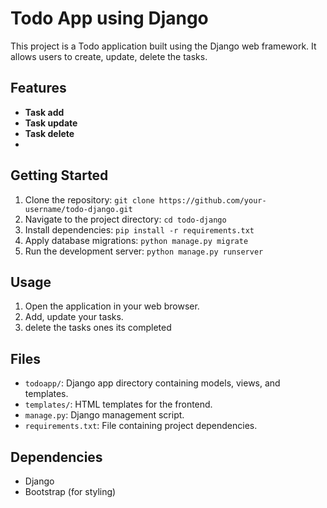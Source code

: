 # Todo App using Django

This project is a Todo application built using the Django web framework. It allows users to create, update, delete the tasks.

## Features

- **Task add**
- **Task update**
- **Task delete**
- 
## Getting Started

1. Clone the repository: `git clone https://github.com/your-username/todo-django.git`
2. Navigate to the project directory: `cd todo-django`
3. Install dependencies: `pip install -r requirements.txt`
4. Apply database migrations: `python manage.py migrate`
5. Run the development server: `python manage.py runserver`

## Usage

1. Open the application in your web browser.
2. Add, update your tasks.
3. delete the tasks ones its completed

## Files

- `todoapp/`: Django app directory containing models, views, and templates.
- `templates/`: HTML templates for the frontend.
- `manage.py`: Django management script.
- `requirements.txt`: File containing project dependencies.

## Dependencies

- Django
- Bootstrap (for styling)
